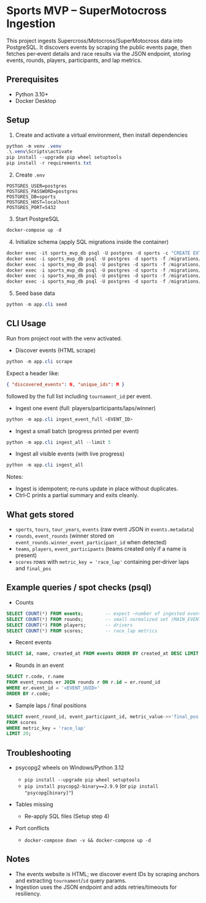 # Sports MVP – SuperMotocross Ingestion

This project ingests Supercross/Motocross/SuperMotocross data into PostgreSQL. It discovers events by scraping the public events page, then fetches per‑event details and race results via the JSON endpoint, storing events, rounds, players, participants, and lap metrics.

## Prerequisites

- Python 3.10+
- Docker Desktop

## Setup

1) Create and activate a virtual environment, then install dependencies
```powershell
python -m venv .venv
.\.venv\Scripts\activate
pip install --upgrade pip wheel setuptools
pip install -r requirements.txt
```

2) Create `.env`
```env
POSTGRES_USER=postgres
POSTGRES_PASSWORD=postgres
POSTGRES_DB=sports
POSTGRES_HOST=localhost
POSTGRES_PORT=5432
```

3) Start PostgreSQL
```powershell
docker-compose up -d
```

4) Initialize schema (apply SQL migrations inside the container)
```powershell
docker exec -it sports_mvp_db psql -U postgres -d sports -c "CREATE EXTENSION IF NOT EXISTS \"uuid-ossp\";"
docker exec -i sports_mvp_db psql -U postgres -d sports -f /migrations/20250902_001_init_schema.sql
docker exec -i sports_mvp_db psql -U postgres -d sports -f /migrations/20250902_002_constraints.sql
docker exec -i sports_mvp_db psql -U postgres -d sports -f /migrations/20250902_003_triggers.sql
docker exec -i sports_mvp_db psql -U postgres -d sports -f /migrations/20250902_004_indexes.sql
docker exec -i sports_mvp_db psql -U postgres -d sports -f /migrations/20250910_005_event_round_winner_and_scores_unique.sql
```

5) Seed base data
```powershell
python -m app.cli seed
```

## CLI Usage

Run from project root with the venv activated.

- Discover events (HTML scrape)
```powershell
python -m app.cli scrape
```
Expect a header like:
```json
{ "discovered_events": N, "unique_ids": M }
```
followed by the full list including `tournament_id` per event.

- Ingest one event (full: players/participants/laps/winner)
```powershell
python -m app.cli ingest_event_full <EVENT_ID>
```

- Ingest a small batch (progress printed per event)
```powershell
python -m app.cli ingest_all --limit 5
```

- Ingest all visible events (with live progress)
```powershell
python -m app.cli ingest_all
```
Notes:
- Ingest is idempotent; re‑runs update in place without duplicates.
- Ctrl‑C prints a partial summary and exits cleanly.

## What gets stored

- `sports`, `tours`, `tour_years`, `events` (raw event JSON in `events.metadata`)
- `rounds`, `event_rounds` (winner stored on `event_rounds.winner_event_participant_id` when detected)
- `teams`, `players`, `event_participants` (teams created only if a name is present)
- `scores` rows with `metric_key = 'race_lap'` containing per‑driver laps and `final_pos`

## Example queries / spot checks (psql)

- Counts
```sql
SELECT COUNT(*) FROM events;        -- expect ~number of ingested events
SELECT COUNT(*) FROM rounds;        -- small normalized set (MAIN_EVENT/HEAT/LCQ/...)
SELECT COUNT(*) FROM players;       -- drivers
SELECT COUNT(*) FROM scores;        -- race_lap metrics
```

- Recent events
```sql
SELECT id, name, created_at FROM events ORDER BY created_at DESC LIMIT 5;
```

- Rounds in an event
```sql
SELECT r.code, r.name
FROM event_rounds er JOIN rounds r ON r.id = er.round_id
WHERE er.event_id = '<EVENT_UUID>'
ORDER BY r.code;
```

- Sample laps / final positions
```sql
SELECT event_round_id, event_participant_id, metric_value->>'final_pos' AS final_pos
FROM scores
WHERE metric_key = 'race_lap'
LIMIT 20;
```

## Troubleshooting

- psycopg2 wheels on Windows/Python 3.12
  - `pip install --upgrade pip wheel setuptools`
  - `pip install psycopg2-binary==2.9.9` (or `pip install "psycopg[binary]"`)

- Tables missing
  - Re-apply SQL files (Setup step 4)

- Port conflicts
  - `docker-compose down -v && docker-compose up -d`

## Notes

- The events website is HTML; we discover event IDs by scraping anchors and extracting `tournament`/`id` query params.
- Ingestion uses the JSON endpoint and adds retries/timeouts for resiliency.


